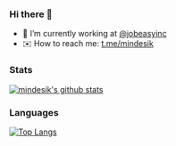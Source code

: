 ### Hi there 👋

- 💼 I’m currently working at [@jobeasyinc](https://github.com/jobeasyinc)
- ✉️ How to reach me: [t.me/mindesik](https://t.me/mindesik)

### Stats

[![mindesik's github stats](https://github-readme-stats.vercel.app/api?username=mindesik&count_private=true&hide_title=true&show_icons=true)](https://github.com/mindesik)

### Languages

[![Top Langs](https://github-readme-stats.vercel.app/api/top-langs/?username=mindesik&count_private=true&hide_title=true&show_icons=true)](https://github.com/mindesik)
